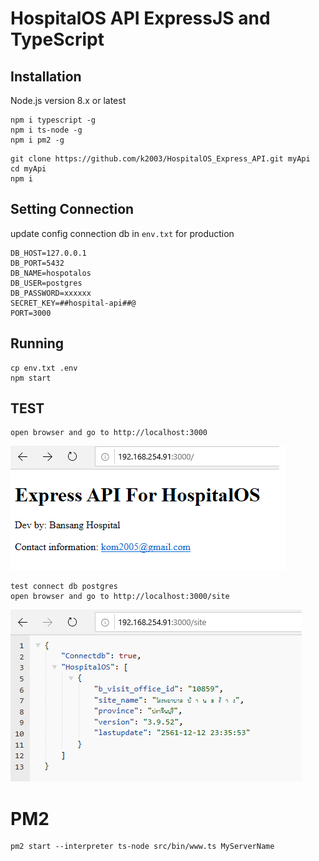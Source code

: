 # HospitalOS API ExpressJS and TypeScript

## Installation
Node.js version 8.x or latest
```
npm i typescript -g
npm i ts-node -g
npm i pm2 -g
```

```
git clone https://github.com/k2003/HospitalOS_Express_API.git myApi
cd myApi
npm i

```
## Setting Connection

update config connection db in `env.txt` for production

```
DB_HOST=127.0.0.1
DB_PORT=5432
DB_NAME=hospotalos
DB_USER=postgres
DB_PASSWORD=xxxxxx
SECRET_KEY=##hospital-api##@
PORT=3000

```

## Running
```
cp env.txt .env
npm start
```

## TEST
```
open browser and go to http://localhost:3000
```
![Screenshot](api1.png)
```
test connect db postgres
open browser and go to http://localhost:3000/site
```
![Screenshot](api2.png)
# PM2
```
pm2 start --interpreter ts-node src/bin/www.ts MyServerName

```

